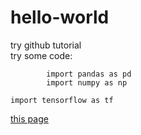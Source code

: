# hello-world
try github tutorial  
try some code: 
```
        import pandas as pd          
        import numpy as np  
```
`import tensorflow as tf`

[this page](https://github.com/sustcLi/hello-world/edit/readme-edits/README.md)
